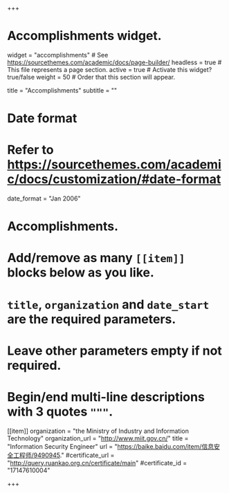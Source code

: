 +++
# Accomplishments widget.
widget = "accomplishments"  # See https://sourcethemes.com/academic/docs/page-builder/
headless = true  # This file represents a page section.
active = true  # Activate this widget? true/false
weight = 50  # Order that this section will appear.

title = "Accomplish&shy;ments"
subtitle = ""

# Date format
#   Refer to https://sourcethemes.com/academic/docs/customization/#date-format
date_format = "Jan 2006"

# Accomplishments.
#   Add/remove as many `[[item]]` blocks below as you like.
#   `title`, `organization` and `date_start` are the required parameters.
#   Leave other parameters empty if not required.
#   Begin/end multi-line descriptions with 3 quotes `"""`.

[[item]]
  organization = "the Ministry of Industry and Information Technology"
  organization_url = "http://www.miit.gov.cn/"
  title = "Information Security Engineer"
  url = "https://baike.baidu.com/item/信息安全工程师/9490945."
  #certificate_url = "http://query.ruankao.org.cn/certificate/main"
  #certificate_id =  "17147610004"


  
+++
